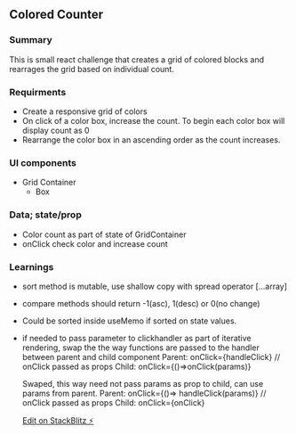 ## Colored Counter

### Summary

This is small react challenge that creates a grid of colored blocks and rearrages the grid based on individual count.

### Requirments

- Create a responsive grid of colors
- On click of a color box, increase the count. To begin each color box will display count as 0
- Rearrange the color box in an ascending order as the count increases.

### UI components

- Grid Container
  - Box

### Data; state/prop

- Color count as part of state of GridContainer
- onClick check color and increase count

### Learnings

- sort method is mutable, use shallow copy with spread operator [...array]
- compare methods should return -1(asc), 1(desc) or 0(no change)
- Could be sorted inside useMemo if sorted on state values.
- if needed to pass parameter to clickhandler as part of iterative rendering, swap the the way functions are passed to the handler between parent and child component
  Parent: onClick={handleClick} // onClick passed as props
  Child: onClick={()=>onClick(params)}

  Swaped, this way need not pass params as prop to child, can use params from parent.
  Parent: onClick={()=> handleClick(params)} // onClick passed as props
  Child: onClick={onClick}

  [Edit on StackBlitz ⚡️](https://stackblitz.com/edit/react-ts-kmnnvm)
